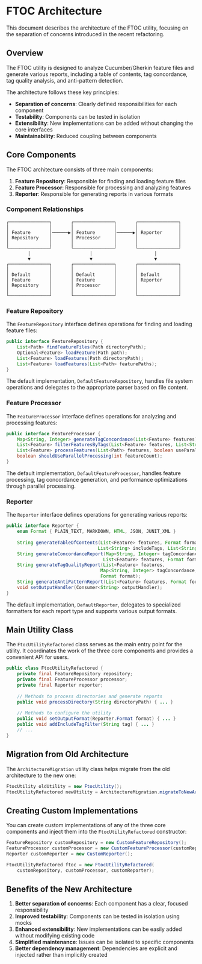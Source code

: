 # FTOC Architecture

This document describes the architecture of the FTOC utility, focusing on the separation of concerns introduced in the recent refactoring.

## Overview

The FTOC utility is designed to analyze Cucumber/Gherkin feature files and generate various reports, including a table of contents, tag concordance, tag quality analysis, and anti-pattern detection.

The architecture follows these key principles:

- **Separation of concerns**: Clearly defined responsibilities for each component
- **Testability**: Components can be tested in isolation
- **Extensibility**: New implementations can be added without changing the core interfaces
- **Maintainability**: Reduced coupling between components

## Core Components

The FTOC architecture consists of three main components:

1. **Feature Repository**: Responsible for finding and loading feature files
2. **Feature Processor**: Responsible for processing and analyzing features
3. **Reporter**: Responsible for generating reports in various formats

### Component Relationships

```
┌───────────────┐       ┌───────────────┐       ┌───────────────┐
│               │       │               │       │               │
│ Feature       │──────▶│ Feature       │──────▶│ Reporter      │
│ Repository    │       │ Processor     │       │               │
│               │       │               │       │               │
└───────────────┘       └───────────────┘       └───────────────┘
        │                      │                       │
        ▼                      ▼                       ▼
┌───────────────┐       ┌───────────────┐       ┌───────────────┐
│               │       │               │       │               │
│ Default       │       │ Default       │       │ Default       │
│ Feature       │       │ Feature       │       │ Reporter      │
│ Repository    │       │ Processor     │       │               │
│               │       │               │       │               │
└───────────────┘       └───────────────┘       └───────────────┘
```

### Feature Repository

The `FeatureRepository` interface defines operations for finding and loading feature files:

```java
public interface FeatureRepository {
    List<Path> findFeatureFiles(Path directoryPath);
    Optional<Feature> loadFeature(Path path);
    List<Feature> loadFeatures(Path directoryPath);
    List<Feature> loadFeatures(List<Path> featurePaths);
}
```

The default implementation, `DefaultFeatureRepository`, handles file system operations and delegates to the appropriate parser based on file content.

### Feature Processor

The `FeatureProcessor` interface defines operations for analyzing and processing features:

```java
public interface FeatureProcessor {
    Map<String, Integer> generateTagConcordance(List<Feature> features);
    List<Feature> filterFeaturesByTags(List<Feature> features, List<String> includeTags, List<String> excludeTags);
    List<Feature> processFeatures(List<Path> features, boolean useParallel);
    boolean shouldUseParallelProcessing(int featureCount);
}
```

The default implementation, `DefaultFeatureProcessor`, handles feature processing, tag concordance generation, and performance optimizations through parallel processing.

### Reporter

The `Reporter` interface defines operations for generating various reports:

```java
public interface Reporter {
    enum Format { PLAIN_TEXT, MARKDOWN, HTML, JSON, JUNIT_XML }
    
    String generateTableOfContents(List<Feature> features, Format format, 
                                  List<String> includeTags, List<String> excludeTags);
    String generateConcordanceReport(Map<String, Integer> tagConcordance, 
                                    List<Feature> features, Format format);
    String generateTagQualityReport(List<Feature> features, 
                                   Map<String, Integer> tagConcordance,
                                   Format format);
    String generateAntiPatternReport(List<Feature> features, Format format);
    void setOutputHandler(Consumer<String> outputHandler);
}
```

The default implementation, `DefaultReporter`, delegates to specialized formatters for each report type and supports various output formats.

## Main Utility Class

The `FtocUtilityRefactored` class serves as the main entry point for the utility. It coordinates the work of the three core components and provides a convenient API for users.

```java
public class FtocUtilityRefactored {
    private final FeatureRepository repository;
    private final FeatureProcessor processor;
    private final Reporter reporter;
    
    // Methods to process directories and generate reports
    public void processDirectory(String directoryPath) { ... }
    
    // Methods to configure the utility
    public void setOutputFormat(Reporter.Format format) { ... }
    public void addIncludeTagFilter(String tag) { ... }
    // ...
}
```

## Migration from Old Architecture

The `ArchitectureMigration` utility class helps migrate from the old architecture to the new one:

```java
FtocUtility oldUtility = new FtocUtility();
FtocUtilityRefactored newUtility = ArchitectureMigration.migrateToNewArchitecture(oldUtility);
```

## Creating Custom Implementations

You can create custom implementations of any of the three core components and inject them into the `FtocUtilityRefactored` constructor:

```java
FeatureRepository customRepository = new CustomFeatureRepository();
FeatureProcessor customProcessor = new CustomFeatureProcessor(customRepository);
Reporter customReporter = new CustomReporter();

FtocUtilityRefactored ftoc = new FtocUtilityRefactored(
    customRepository, customProcessor, customReporter);
```

## Benefits of the New Architecture

1. **Better separation of concerns**: Each component has a clear, focused responsibility
2. **Improved testability**: Components can be tested in isolation using mocks
3. **Enhanced extensibility**: New implementations can be easily added without modifying existing code
4. **Simplified maintenance**: Issues can be isolated to specific components
5. **Better dependency management**: Dependencies are explicit and injected rather than implicitly created